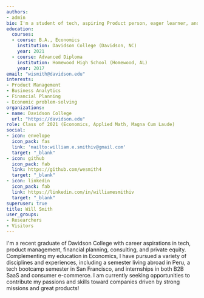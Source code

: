 ```yaml
---
authors:
- admin
bio: I'm a student of tech, aspiring Product person, eager learner, and a recent graduate of Davidson College.
education:
  courses:
  - course: B.A., Economics
    institution: Davidson College (Davidson, NC)
    year: 2021
  - course: Advanced Diploma
    institution: Homewood High School (Homewood, AL)
    year: 2017
email: "wismith@davidson.edu"
interests:
- Product Management
- Business Analytics
- Financial Planning
- Economic problem-solving
organizations:
- name: Davidson College
  url: "https://davidson.edu"
role: Class of 2021 (Economics, Applied Math, Magna Cum Laude)
social:
- icon: envelope
  icon_pack: fas
  link: 'mailto:william.e.smithiv@gmail.com'
  target: "_blank"
- icon: github
  icon_pack: fab
  link: https://github.com/wesmith4
  target: "_blank"
- icon: linkedin
  icon_pack: fab
  link: https://linkedin.com/in/williamesmithiv
  target: "_blank"
superuser: true
title: Will Smith
user_groups:
- Researchers
- Visitors
---
```


I'm a recent graduate of Davidson College with career aspirations in tech, product management, financial planning, consulting, and private equity. Complementing my education in Economics, I have pursued a variety of disciplines and experiences, including a semester living abroad in Peru, a tech bootcamp semester in San Francisco, and internships in both B2B SaaS and consumer e-commerce.  I am currently seeking opportunities to contribute my passions and skills toward companies driven by strong missions and great products!
